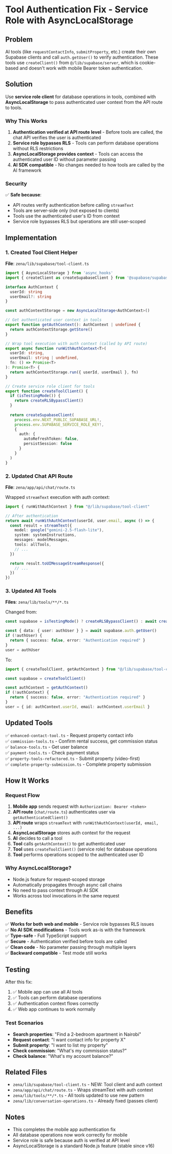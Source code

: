 # Tool Authentication Fix - Service Role with AsyncLocalStorage

## Problem
AI tools (like `requestContactInfo`, `submitProperty`, etc.) create their own Supabase clients and call `auth.getUser()` to verify authentication. These tools use `createClient()` from `@/lib/supabase/server`, which is cookie-based and doesn't work with mobile Bearer token authentication.

## Solution
Use **service role client** for database operations in tools, combined with **AsyncLocalStorage** to pass authenticated user context from the API route to tools.

### Why This Works
1. **Authentication verified at API route level** - Before tools are called, the chat API verifies the user is authenticated
2. **Service role bypasses RLS** - Tools can perform database operations without RLS restrictions
3. **AsyncLocalStorage provides context** - Tools can access the authenticated user ID without parameter passing
4. **AI SDK compatible** - No changes needed to how tools are called by the AI framework

### Security
✅ **Safe because**:
- API routes verify authentication before calling `streamText`
- Tools are server-side only (not exposed to clients)
- Tools use the authenticated user's ID from context
- Service role bypasses RLS but operations are still user-scoped

## Implementation

### 1. Created Tool Client Helper
**File**: `zena/lib/supabase/tool-client.ts`

```typescript
import { AsyncLocalStorage } from 'async_hooks'
import { createClient as createSupabaseClient } from '@supabase/supabase-js'

interface AuthContext {
  userId: string
  userEmail?: string
}

const authContextStorage = new AsyncLocalStorage<AuthContext>()

// Get authenticated user context in tools
export function getAuthContext(): AuthContext | undefined {
  return authContextStorage.getStore()
}

// Wrap tool execution with auth context (called by API route)
export async function runWithAuthContext<T>(
  userId: string,
  userEmail: string | undefined,
  fn: () => Promise<T>
): Promise<T> {
  return authContextStorage.run({ userId, userEmail }, fn)
}

// Create service role client for tools
export function createToolClient() {
  if (isTestingMode()) {
    return createRLSBypassClient()
  }
  
  return createSupabaseClient(
    process.env.NEXT_PUBLIC_SUPABASE_URL!,
    process.env.SUPABASE_SERVICE_ROLE_KEY!,
    {
      auth: {
        autoRefreshToken: false,
        persistSession: false
      }
    }
  )
}
```

### 2. Updated Chat API Route
**File**: `zena/app/api/chat/route.ts`

Wrapped `streamText` execution with auth context:

```typescript
import { runWithAuthContext } from "@/lib/supabase/tool-client"

// After authentication
return await runWithAuthContext(userId, user.email, async () => {
  const result = streamText({
    model: google("gemini-2.5-flash-lite"),
    system: systemInstructions,
    messages: modelMessages,
    tools: allTools,
    // ...
  })

  return result.toUIMessageStreamResponse({
    // ...
  })
})
```

### 3. Updated All Tools
**Files**: `zena/lib/tools/**/*.ts`

Changed from:
```typescript
const supabase = isTestingMode() ? createRLSBypassClient() : await createClient()

const { data: { user: authUser } } = await supabase.auth.getUser()
if (!authUser) {
  return { success: false, error: "Authentication required" }
}
user = authUser
```

To:
```typescript
import { createToolClient, getAuthContext } from "@/lib/supabase/tool-client"

const supabase = createToolClient()

const authContext = getAuthContext()
if (!authContext) {
  return { success: false, error: "Authentication required" }
}
user = { id: authContext.userId, email: authContext.userEmail }
```

## Updated Tools

✅ `enhanced-contact-tool.ts` - Request property contact info  
✅ `commission-tools.ts` - Confirm rental success, get commission status  
✅ `balance-tools.ts` - Get user balance  
✅ `payment-tools.ts` - Check payment status  
✅ `property-tools-refactored.ts` - Submit property (video-first)  
✅ `complete-property-submission.ts` - Complete property submission  

## How It Works

### Request Flow
1. **Mobile app** sends request with `Authorization: Bearer <token>`
2. **API route** (`chat/route.ts`) authenticates user via `getAuthenticatedClient()`
3. **API route** wraps `streamText` with `runWithAuthContext(userId, email, ...)`
4. **AsyncLocalStorage** stores auth context for the request
5. **AI** decides to call a tool
6. **Tool** calls `getAuthContext()` to get authenticated user
7. **Tool** uses `createToolClient()` (service role) for database operations
8. **Tool** performs operations scoped to the authenticated user ID

### Why AsyncLocalStorage?
- Node.js feature for request-scoped storage
- Automatically propagates through async call chains
- No need to pass context through AI SDK
- Works across tool invocations in the same request

## Benefits

✅ **Works for both web and mobile** - Service role bypasses RLS issues  
✅ **No AI SDK modifications** - Tools work as-is with the framework  
✅ **Type-safe** - Full TypeScript support  
✅ **Secure** - Authentication verified before tools are called  
✅ **Clean code** - No parameter passing through multiple layers  
✅ **Backward compatible** - Test mode still works  

## Testing

After this fix:
1. ✅ Mobile app can use all AI tools
2. ✅ Tools can perform database operations
3. ✅ Authentication context flows correctly
4. ✅ Web app continues to work normally

### Test Scenarios
- **Search properties**: "Find a 2-bedroom apartment in Nairobi"
- **Request contact**: "I want contact info for property X"
- **Submit property**: "I want to list my property"
- **Check commission**: "What's my commission status?"
- **Check balance**: "What's my account balance?"

## Related Files

- `zena/lib/supabase/tool-client.ts` - NEW: Tool client and auth context
- `zena/app/api/chat/route.ts` - Wraps streamText with auth context
- `zena/lib/tools/**/*.ts` - All tools updated to use new pattern
- `zena/lib/conversation-operations.ts` - Already fixed (passes client)

## Notes

- This completes the mobile app authentication fix
- All database operations now work correctly for mobile
- Service role is safe because auth is verified at API level
- AsyncLocalStorage is a standard Node.js feature (stable since v16)
